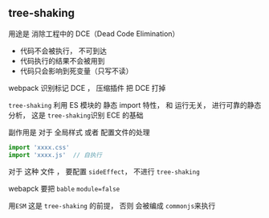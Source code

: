## tree-shaking

用途是 消除工程中的 DCE（Dead Code Elimination）

* 代码不会被执行， 不可到达
* 代码执行的结果不会被用到
* 代码只会影响到死变量（只写不读）

webpack 识别标记 DCE ，  压缩插件 把 DCE 打掉



`tree-shaking` 利用 ES 模块的 静态 import 特性， 和 运行无关， 进行可靠的静态分析， 这是 `tree-shaking`识别 ECE 的基础



副作用是 对于  全局样式  或者 配置文件的处理 

``` javascript
import 'xxxx.css'
import 'xxxx.js'  // 自执行
```

对于 这种 文件 ， 要配置 `sideEffect`， 不进行 `tree-shaking`

webapck 要把 `bable`  `module=false`

用`ESM` 这是 `tree-shaking` 的前提， 否则 会被编成 `commonjs`来执行

